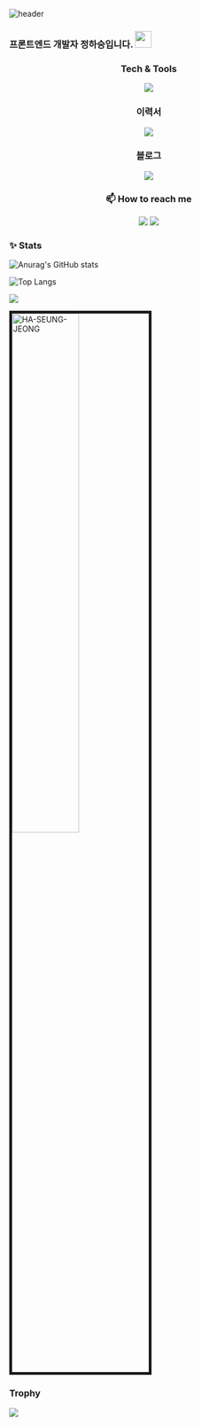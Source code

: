 ![header](https://capsule-render.vercel.app/api?type=waving&color=gradient&height=300&section=header&text=Jeong-Ha-Seung&fontSize=90&animation=fadeIn&fontAlignY=38&desc=https://github.com/HA-SEUNG-JEONG&descAlignY=52&descAlign=66)
### 프론트엔드 개발자 정하승입니다. <img src="https://raw.githubusercontent.com/aemmadi/aemmadi/master/wave.gif" width="30px">

<h3 align="center">Tech & Tools</h3>

<p align="center">
  <a href="https://skillicons.dev">
    <img src="https://skillicons.dev/icons?i=html,css,js,ts,react,git,tailwindcss" />
  </a>
</p>
 
 </h3>




<h3 align="center">
 이력서
 </h3>
 <p align="center">
  <a href="https://www.notion.so/af5fbfd44f78495e8b992a82d6068f66" target="_blank"><img src="https://img.shields.io/badge/Notion-000000?style=for-the-badge&logo=velog&logoColor=white"></a>
  <h3 align="center">
블로그
 </h3>
<p align="center">
  <a href="https://haseungdev-dn7sbbprz-ha-seung-jeong.vercel.app/" target="_blank">
      <img src="https://skillicons.dev/icons?i=vercel" />
  </a>

</p>




<h3 align="center">📫 How to reach me</h3>
<p align="center">
 <a href="mailto:gktmd653@gmail.com" target="_blank"><img src="https://img.shields.io/badge/gmail-EA4335?style=for-the-badge&logo=gmail&logoColor=white"></a>
<a href="https://www.linkedin.com/in/%ED%95%98%EC%8A%B9-%EC%A0%95-50b831229/" target="_blank"><img src="https://img.shields.io/badge/LinkedIn-0A66C2?style=for-the-badge&logo=LinkedIn&logoColor=white"></a>
</p>


<h3 align="left">✨ Stats</h3>

  ![Anurag's GitHub stats](https://github-readme-stats.vercel.app/api?username=HA-SEUNG-JEONG&show_icons=true&theme=tokyonight)
  
  ![Top Langs](https://github-readme-stats.vercel.app/api/top-langs/?username=HA-SEUNG-JEONG&layout=compact&theme=tokyonight)


![](https://gh-hits.nomadcoders.workers.dev/view?username=HA-SEUNG-JEONG)

<a href="https://github.com/HA-SEUNG-JEONG">
  <img align="center" width="49%" border="5px solid #555" src="https://github-readme-stats.vercel.app/api/wakatime?username=HASEUNGJEONG&layout=compact&theme=tokyonight&langs_count=8" alt="HA-SEUNG-JEONG" />
</a>

### Trophy

<img src="https://github-profile-trophy.vercel.app/?username=HA-SEUNG-JEONG&theme=gruvbox&title=Stars,Followers,Commits,PullRequest,Issues,Repositories" />

